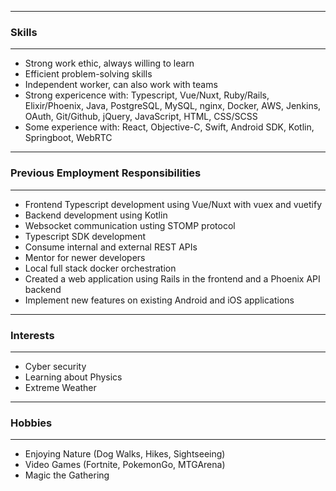
---
### Skills
---
- Strong work ethic, always willing to learn
- Efficient problem-solving skills
- Independent worker, can also work with teams
- Strong expericence with: Typescript, Vue/Nuxt, Ruby/Rails, Elixir/Phoenix, Java, PostgreSQL, MySQL, nginx, Docker, AWS, Jenkins, OAuth, Git/Github, jQuery, JavaScript, HTML, CSS/SCSS
- Some experience with: React, Objective-C, Swift, Android SDK, Kotlin, Springboot, WebRTC

---
### Previous Employment Responsibilities
---
- Frontend Typescript development using Vue/Nuxt with vuex and vuetify
- Backend development using Kotlin
- Websocket communication usting STOMP protocol
- Typescript SDK development
- Consume internal and external REST APIs
- Mentor for newer developers
- Local full stack docker orchestration
- Created a web application using Rails in the frontend and a Phoenix API backend
- Implement new features on existing Android and iOS applications

---
### Interests
---

- Cyber security
- Learning about Physics
- Extreme Weather

---
### Hobbies
---
- Enjoying Nature (Dog Walks, Hikes, Sightseeing)
- Video Games (Fortnite, PokemonGo, MTGArena)
- Magic the Gathering